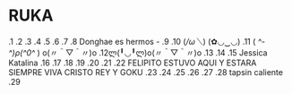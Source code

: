 # RUKA
.1
.2
.3
.4
.5
.6
.7
.8 Donghae es hermos *-*
.9
.10 (*/ω＼*) (✿◡‿◡)
.11                     ( *^-^)ρ(^0^* )  o(〃＾▽＾〃)o
.12ლ(╹◡╹ლ)o(〃＾▽＾〃)o
.13
.14
.15 Jessica Katalina 
.16
.17
.18
.19
.20
.21 
.22 FELIPITO ESTUVO AQUI Y ESTARA SIEMPRE VIVA CRISTO REY Y GOKU
.23
.24
.25
.26
.27
.28 tapsin caliente
.29
